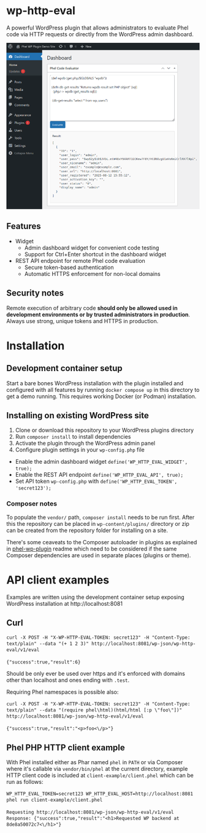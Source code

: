 # wp-http-eval

A powerful WordPress plugin that allows administrators to evaluate Phel code via HTTP requests or directly from the WordPress admin dashboard.

![Image of WordPress Admin Dashboard the plugin installed and widget enabled](demo.png "Image of WordPress Admin Dashboard the plugin installed and widget enabled")

## Features

- Widget
  - Admin dashboard widget for convenient code testing
  - Support for Ctrl+Enter shortcut in the dashboard widget
- REST API endpoint for remote Phel code evaluation
  - Secure token-based authentication
  - Automatic HTTPS enforcement for non-local domains

## Security notes

Remote execution of arbitrary code **should only be allowed used in development environments or by trusted administrators in production**. Always use strong, unique tokens and HTTPS in production.

# Installation

## Development container setup

Start a bare bones WordPress installation with the plugin installed and configured with all features by running `docker compose up` in this directory to get a demo running. This requires working Docker (or Podman) installation.

## Installing on existing WordPress site

1. Clone or download this repository to your WordPress plugins directory
2. Run `composer install` to install dependencies
3. Activate the plugin through the WordPress admin panel
4. Configure plugin settings in your `wp-config.php` file
  - Enable the admin dashboard widget `define('WP_HTTP_EVAL_WIDGET', true);`
  - Enable the REST API endpoint `define('WP_HTTP_EVAL_API', true);`
  - Set API token `wp-config.php` with `define('WP_HTTP_EVAL_TOKEN', 'secret123');`

### Composer notes
To populate the `vendor/` path, `composer install` needs to be run first. After this the repository can be placed in `wp-content/plugins/` directory or zip can be created from the repository folder for installing on a site.

There's some ceaveats to the Composer autoloader in plugins as explained in [phel-wp-plugin](https://github.com/jasalt/phel-wp-plugin) readme which need to be considered if the same Composer dependencies are used in separate places (plugins or theme).

# API client examples

Examples are written using the development container setup exposing WordPress installation at http://localhost:8081

## Curl

```
curl -X POST -H "X-WP-HTTP-EVAL-TOKEN: secret123" -H "Content-Type: text/plain" --data "(+ 1 2 3)" http://localhost:8081/wp-json/wp-http-eval/v1/eval

{"success":true,"result":6}
```

Should be only ever be used over https and it's enforced with domains other than localhost and ones ending with `.test`.

Requiring Phel namespaces is possible also:
```
curl -X POST -H "X-WP-HTTP-EVAL-TOKEN: secret123" -H "Content-Type: text/plain" --data "(require phel\html)(html/html [:p \"foo\"])" http://localhost:8081/wp-json/wp-http-eval/v1/eval

{"success":true,"result":"<p>foo<\/p>"}
```

## Phel PHP HTTP client example

With Phel installed either as Phar named `phel` in `PATH` or via Composer where it's callable via `vendor/bin/phel` at the current directory, example HTTP client code is included at `client-example/client.phel` which can be run as follows:

```
WP_HTTP_EVAL_TOKEN=secret123 WP_HTTP_EVAL_HOST=http://localhost:8081 phel run client-example/client.phel

Requesting http://localhost:8081/wp-json/wp-http-eval/v1/eval
Response: {"success":true,"result":"<h1>Requested WP backend at 8de8a50072c7<\/h1>"}
```
